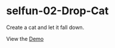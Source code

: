 # selfun-02-Drop-Cat
Create a cat and let it fall down.

View the [Demo](http://thachnuida.github.io/selfun-02-Drop-Cat/)
